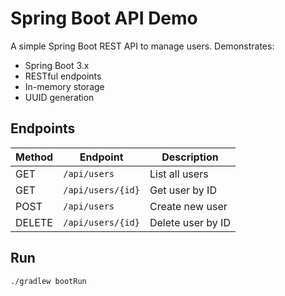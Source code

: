 # Spring Boot API Demo

A simple Spring Boot REST API to manage users. Demonstrates:

- Spring Boot 3.x
- RESTful endpoints
- In-memory storage
- UUID generation

## Endpoints

| Method | Endpoint        | Description         |
|--------|------------------|---------------------|
| GET    | `/api/users`     | List all users      |
| GET    | `/api/users/{id}`| Get user by ID      |
| POST   | `/api/users`     | Create new user     |
| DELETE | `/api/users/{id}`| Delete user by ID   |

## Run
```bash
./gradlew bootRun
```